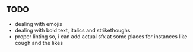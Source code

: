 ## TODO
- dealing with emojis
- dealing with bold text, italics and strikethoughs
- proper linting so, i can add actual sfx at some places for instances like cough and the likes